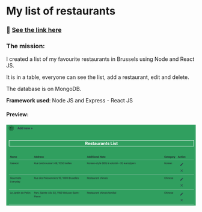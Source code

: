# My list of restaurants 

### :ramen: [See the link here](https://gregarious-kelpie-ad2d46.netlify.app/) 

### The mission:
I created a list of my favourite restaurants in Brussels using Node and React JS.   

It is in a table, everyone can see the list, add a restaurant, edit and delete.   

The database is on MongoDB.   

**Framework used**: Node JS and Express - React JS

#### Preview:
![Home page](/preview.png "Home page")
